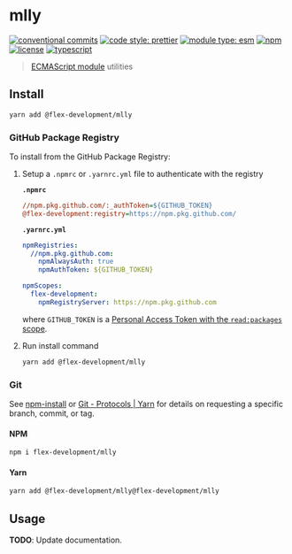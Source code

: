 # mlly

[![conventional commits](https://img.shields.io/badge/conventional%20commits-1.0.0-yellow.svg)](https://conventionalcommits.org)
[![code style: prettier](https://img.shields.io/badge/code_style-prettier-ff69b4.svg)](https://github.com/prettier/prettier)
[![module type: esm](https://img.shields.io/badge/module%20type-esm-brightgreen)](https://github.com/voxpelli/badges-cjs-esm)
[![npm](https://img.shields.io/npm/v/@flex-development/mlly.svg)](https://npmjs.com/package/@flex-development/mlly)
[![license](https://img.shields.io/github/license/flex-development/mlly.svg)](LICENSE.md)
[![typescript](https://badgen.net/badge/-/typescript?color=2a72bc&icon=typescript&label)](https://typescriptlang.org)

> [ECMAScript module][1] utilities

## Install

```sh
yarn add @flex-development/mlly
```

### GitHub Package Registry

To install from the GitHub Package Registry:

1. Setup a `.npmrc` or `.yarnrc.yml` file to authenticate with the registry

   **`.npmrc`**

   ```ini
   //npm.pkg.github.com/:_authToken=${GITHUB_TOKEN}
   @flex-development:registry=https://npm.pkg.github.com/
   ```

   **`.yarnrc.yml`**

   ```yaml
   npmRegistries:
     //npm.pkg.github.com:
       npmAlwaysAuth: true
       npmAuthToken: ${GITHUB_TOKEN}

   npmScopes:
     flex-development:
       npmRegistryServer: https://npm.pkg.github.com
   ```

   where `GITHUB_TOKEN` is a [Personal Access Token with the `read:packages`
   scope][2].

2. Run install command

   ```sh
   yarn add @flex-development/mlly
   ```

### Git

See [npm-install][3] or [Git - Protocols | Yarn][4] for details on requesting a
specific branch, commit, or tag.

#### NPM

```sh
npm i flex-development/mlly
```

#### Yarn

```sh
yarn add @flex-development/mlly@flex-development/mlly
```

## Usage

**TODO**: Update documentation.

[1]: https://nodejs.org/api/esm.html
[2]:
    https://docs.github.com/packages/learn-github-packages/about-permissions-for-github-packages#about-scopes-and-permissions-for-package-registries
[3]: https://docs.npmjs.com/cli/v8/commands/npm-install#description
[4]: https://yarnpkg.com/features/protocols#git
